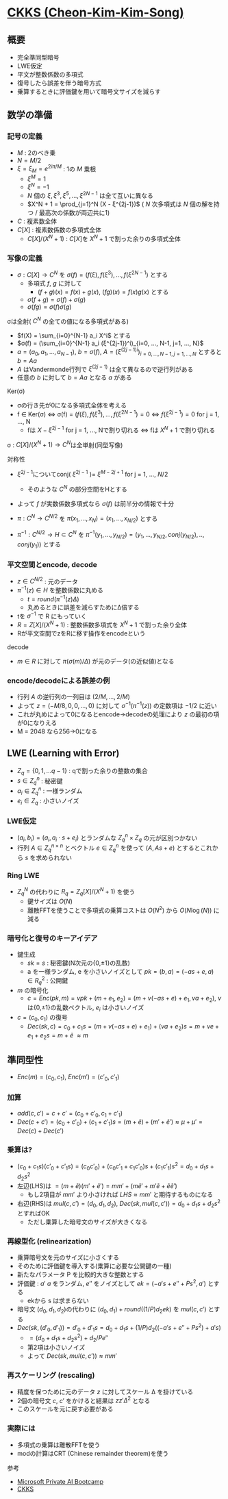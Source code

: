 # [CKKS (Cheon-Kim-Kim-Song)](https://eprint.iacr.org/2016/421)

## 概要
- 完全準同型暗号
- LWE仮定
- 平文が整数係数の多項式
- 復号したら誤差を伴う暗号方式
- 乗算するときに評価鍵を用いて暗号文サイズを減らす

## 数学の準備

### 記号の定義

- $M$ : 2のべき乗
- $N = M/2$
- $ξ = ξ_M = e^{2 i π / M}$ : 1の $M$ 乗根
  - $ξ^M = 1$
  - $ξ^N = -1$
  - $N$ 個の $ξ, ξ^3, ξ^5, ..., ξ^{2N-1}$ は全て互いに異なる
  - $X^N + 1 = \prod_{j=1}^N (X - ξ^{2j-1})$  ( $N$ 次多項式は $N$ 個の解を持つ / 最高次の係数が両辺共に1)
- $C$ : 複素数全体
- $C[X]$ : 複素数係数の多項式全体
  - $C[ X] / (X^N+1)$ : $C[X]$を $X^N+1$ で割った余りの多項式全体

### 写像の定義
- $σ: C[ X]→ C^N$ を $σ(f) = (f(ξ), f(ξ^3), ..., f(ξ^{2N-1})$ とする
  - 多項式 $f$, $g$ に対して
    - $(f + g)(x) = f(x) + g(x)$, $(fg)(x) = f(x)g(x)$ とする
  - $σ(f + g) = σ(f) + σ(g)$
  - $σ(fg) = σ(f)σ(g)$

σは全射( $C^N$ の全ての値になる多項式がある)
- $f(X) = \sum_{i=0}^{N-1} a_i X^i$ とする
- $σ(f) = (\sum_{i=0}^{N-1} a_i (ξ^{2j-1})^i)_{i=0, ..., N-1, j=1, ..., N}$
- $a = (a_0, a_1, ..., a_{N-1})$, $b = σ(f)$, $A=(ξ^{(2j-1)i})_{i=0, ..., N-1, j=1, ..., N}$ とすると $b = Aa$
- $A$ はVandermonde行列で $ξ^{(2j-1)}$ は全て異なるので逆行列がある
- 任意の $b$ に対して $b = Aa$ となる $a$ がある

Ker(σ)
- σの行き先が0になる多項式全体を考える
- f ∈ Ker(σ) ⇔ σ(f) = $(f(ξ), f(ξ^3), ..., f(ξ^{2N-1})=0$ ⇔ $f(ξ^{2j-1})=0$ for j = 1, ..., N
  - fは $X - ξ^{2j-1}$ for j = 1, ..., Nで割り切れる ⇔ fは $X^N+1$ で割り切れる

σ : $C[ X] / (X^N+1) → C^N$は全単射(同型写像)

対称性
- $ξ^{2j-1}$についてconj( $ξ^{2j-1}$ )= $ξ^{M-2j+1}$ for j = 1, ..., $N/2$
  - そのような $C^N$ の部分空間をHとする
- よって $f$ が実数係数多項式なら $σ(f)$ は前半分の情報で十分

- $π:  C^N → C^{N/2}$ を $π(x_1,...,x_N)=(x_1,...,x_{N/2})$ とする
- $π^{-1}: C^{N/2} → H ⊂  C^N$ を $π^{-1}(y_1,...,y_{N/2})=(y_1,...,y_{N/2}, conj(y_{N/2}), .., conj(y_1))$ とする

### 平文空間とencode, decode
- $z ∈ C^{N/2}$ : 元のデータ
- $π^{-1}(z)∈H$ を整数係数に丸める
  - $t = round(π^{-1}(z) Δ)$
  - 丸めるときに誤差を減らすためにΔ倍する
- tを $σ^{-1}$ で R にもっていく
- $R = Z[ X]/(X^N+1)$ : 整数係数多項式を $X^N+1$ で割った余り全体
- Rが平文空間でzをRに移す操作をencodeという

decode
- $m∈R$ に対して $π(σ(m) / Δ)$ が元のデータ(の近似値)となる

### encode/decodeによる誤差の例
- 行列 $A$ の逆行列の一列目は $(2/M, ..., 2/M)$
- よって $z = (-M/8, 0, 0, ..., 0)$ に対して $σ^{-1}(π^{-1}(z))$ の定数項は $-1/2$ に近い
- これが丸めによって0になるとencode→decodeの処理により $z$ の最初の項が0になりえる
- M = 2048 なら256→0になる

## LWE (Learning with Error)
- $Z_q = \{0, 1, ... q-1\}$ : qで割った余りの整数の集合
- $s \in {Z_q}^n$ : 秘密鍵
- $a_i \in {Z_q}^n$ : 一様ランダム
- $e_i \in {Z_q}$ : 小さいノイズ

### LWE仮定

- $(a_i, b_i)=(a_i, a_i \cdot s+e_i)$ とランダムな ${Z_q}^n \times Z_q$ の元が区別つかない
- 行列 $A \in {Z_q}^{n\times n}$ とベクトル $e \in {Z_q}^n$ を使って $(A, As + e)$ とするとこれから $s$ を求められない

### Ring LWE
- ${Z_q}^N$ の代わりに $R_q=Z_q[X]/(X^N+1)$ を使う
  - 鍵サイズは $O(N)$
  - 離散FFTを使うことで多項式の乗算コストは $O(N^2)$ から $O(N \log(N))$ に減る

### 暗号化と復号のキーアイデア
- 鍵生成
  - $sk = s$ : 秘密鍵(N次元の{0,±1}の乱数)
  - a を一様ランダム, e を小さいノイズとして $pk = (b,a)=(-as + e, a) \in {R_q}^2$ : 公開鍵
- $m$ の暗号化
  - $c=Enc(pk, m)=v pk + (m + e_1, e_2) = (m + v(-as+e) + e_1, va + e_2)$, $v$ は{0,±1}の乱数ベクトル, $e_i$ は小さいノイズ
- $c=(c_0,c_1)$ の復号
  - $Dec(sk, c)=c_0+c_1s=(m + v(-as + e) + e_1) + (va + e_2)s = m + ve + e_1 + e_2s = m + \tilde{e}~ \approx m$

## 準同型性
- $Enc(m)=(c_0,c_1)$, $Enc(m')=(c'_0,c'_1)$

### 加算
- $add(c, c') = c+c'=(c_0+c'_0,c_1+c'_1)$
- $Dec(c+c')=(c_0+c'_0)+(c_1+c'_1)s= (m + \tilde{e}) + (m' + \tilde{e}') \approx \mu+\mu' = Dec(c) + Dec(c')$

### 乗算は?
- $(c_0 + c_1 s)(c'_0 + c'_1 s) = (c_0 c'_0) + (c_0 c'_1 + c_1 c'_0)s + (c_1 c'_1)s^2 = d_0 + d_1 s + d_2 s^2$
- 左辺(LHS)は $=(m + \tilde{e})(m' + \tilde{e}') = mm' + (m \tilde{e}' + m' \tilde{e} + \tilde{e}\tilde{e}')$
  - もし2項目が $mm'$ より小さければ $LHS \approx mm'$ と期待するものになる
- 右辺(RHS)は $mul(c, c') = (d_0, d_1, d_2)$, $Dec(sk, mul(c, c')) = d_0 + d_1 s + d_2 s^2$ とすればOK
  - ただし乗算した暗号文のサイズが大きくなる

### 再線型化 (relinearization)
- 乗算暗号文を元のサイズに小さくする
- そのために評価鍵を導入する(乗算に必要な公開鍵の一種)
- 新たなパラメータ P を比較的大きな整数とする
- 評価鍵 : $a' ~ a$ をランダム, $e''$ をノイズとして $ek=(-a' s+e'' +P s^2, a')$ とする
  - ekから s は求まらない
- 暗号文 $(d_0, d_1, d_2)$の代わりに $(d_0,d_1)+round((1/P)d_2 ek)$ を $mul(c, c')$ とする
- $Dec(sk, (d'_0, d'_1))=d'_0+d'_1 s=d_0 + d_1 s + (1/P) d_2 ((-a' s + e'' + P s^2)+a's)$
  - $=(d_0 + d_1 s + d_2 s^2) + d_2/P e''$
  - 第2項は小さいノイズ
  - よって $Dec(sk, mul(c, c')) \approx mm'$

### 再スケーリング (rescaling)
- 精度を保つために元のデータ $z$ に対してスケール Δ を掛けている
- 2個の暗号文 $c$, $c'$ をかけると結果は $z z' Δ^2$ となる
- このスケールを元に戻す必要がある

### 実際には
- 多項式の乗算は離散FFTを使う
- modの計算はCRT (Chinese remainder theorem)を使う

参考
- [Microsoft Private AI Bootcamp](https://www.youtube.com/watch?v=SEBdYXxijSo)
- [CKKS](https://blog.openmined.org/ckks-explained-part-1-simple-encoding-and-decoding/)

